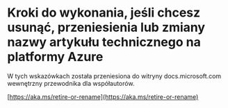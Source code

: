 # <a name="steps-to-follow-when-you-want-to-delete-move-or-rename-an-azure-technical-article"></a>Kroki do wykonania, jeśli chcesz usunąć, przeniesienia lub zmiany nazwy artykułu technicznego na platformy Azure

W tych wskazówkach została przeniesiona do witryny docs.microsoft.com wewnętrzny przewodnika dla współautorów.

[https://aka.ms/retire-or-rename](https://aka.ms/retire-or-rename)
